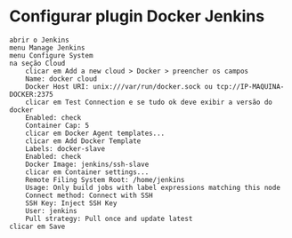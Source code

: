 # Configurar plugin Docker Jenkins

    abrir o Jenkins
    menu Manage Jenkins
    menu Configure System
    na seção Cloud
        clicar em Add a new cloud > Docker > preencher os campos
        Name: docker cloud
        Docker Host URI: unix:///var/run/docker.sock ou tcp://IP-MAQUINA-DOCKER:2375
        clicar em Test Connection e se tudo ok deve exibir a versão do docker
        Enabled: check
        Container Cap: 5
        clicar em Docker Agent templates...
        clicar em Add Docker Template
        Labels: docker-slave
        Enabled: check
        Docker Image: jenkins/ssh-slave
        clicar em Container settings...
        Remote Filing System Root: /home/jenkins
        Usage: Only build jobs with label expressions matching this node
        Connect method: Connect with SSH
        SSH Key: Inject SSH Key
        User: jenkins
        Pull strategy: Pull once and update latest
    clicar em Save

